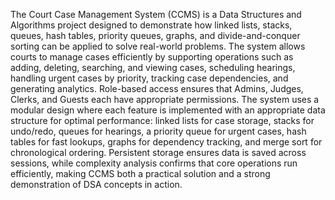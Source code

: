  The Court Case Management System (CCMS) is a Data Structures and Algorithms project designed to demonstrate how linked lists, stacks, queues, hash tables, priority queues, graphs, and divide-and-conquer sorting can be applied to solve real-world problems. The system allows courts to manage cases efficiently by supporting operations such as adding, deleting, searching, and viewing cases, scheduling hearings, handling urgent cases by priority, tracking case dependencies, and generating analytics. Role-based access ensures that Admins, Judges, Clerks, and Guests each have appropriate permissions.
The system uses a modular design where each feature is implemented with an appropriate data structure for optimal performance: linked lists for case storage, stacks for undo/redo, queues for hearings, a priority queue for urgent cases, hash tables for fast lookups, graphs for dependency tracking, and merge sort for chronological ordering. Persistent storage ensures data is saved across sessions, while complexity analysis confirms that core operations run efficiently, making CCMS both a practical solution and a strong demonstration of DSA concepts in action.
